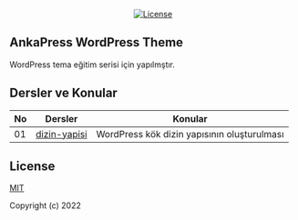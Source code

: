 <p align="center">
  <a href="#license"><img src="https://img.shields.io/npm/l/vue.svg?sanitize=true" alt="License"></a>

</p>

## AnkaPress WordPress Theme

WordPress tema eğitim serisi için yapılmştır.

## Dersler ve Konular

| No  | Dersler        | Konular                                     |
| --- | -------------- | ------------------------------------------- |
| 01  | [dizin-yapisi] | WordPress kök dizin yapısının oluşturulması |

[dizin-yapisi]: https://github.com/kayadev/ankapress-theme/tree/dizin-yapisia

## License

[MIT](https://opensource.org/licenses/MIT)

Copyright (c) 2022
